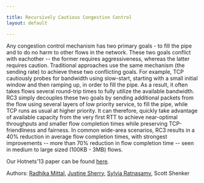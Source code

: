 ```yaml
---

title: Recursively Cautious Congestion Control
layout: default

---
```

Any congestion control mechanism has two primary goals - to fill the pipe and to do no harm to other flows in the network. These two goals conflict with eachother -- the former requires aggressiveness, whereas the latter requires caution. Traditional approaches use the same mechanism (the sending rate) to achieve these two conflicting goals. For example, TCP cautiously probes for bandwidth using slow-start, starting with a small initial window and then ramping up, in order to fill the pipe.  As a result, it often takes flows several round-trip times to fully utilize the available bandwidth.  
RC3 simply decouples these two goals by sending additional packets from the flow using several layers of low priority service, to fill the pipe, while TCP runs as usual at higher priority.
It can therefore, quickly take advantage of available capacity from the very first RTT to achieve near-optimal throughputs and smaller flow completion times while preserving TCP-friendliness  and fairness.
In common wide-area scenarios, RC3 results in a 40% reduction in average flow completion times, with strongest improvements -- more than 70% reduction in flow completion time -- seen in medium to large sized (100KB - 3MB) flows.

Our Hotnets'13 paper can be found [here](http://conferences.sigcomm.org/hotnets/2013/papers/hotnets-final19.pdf).

Authors: [Radhika Mittal](http://www.eecs.berkeley.edu/~radhika/), [Justine
Sherry](http://www.eecs.berkeley.edu/~justine/), [Sylvia Ratnasamy](http://www.eecs.berkeley.edu/~sylvia), Scott Shenker
